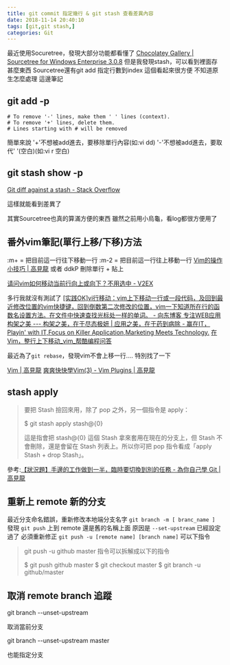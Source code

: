 ```yaml
---
title: git commit 指定幾行 & git stash 查看差異內容
date: 2018-11-14 20:40:10
tags: [git,git stash,]
categories: Git
---
```


最近使用Socuretree，發現大部分功能都看懂了
[Chocolatey Gallery | Sourcetree for Windows Enterprise 3.0.8](https://chocolatey.org/packages/SourceTree)
但是我發現stash，可以看到裡面存甚麼東西
Sourcetree還有git add 指定行數到index
這個看起來很方便
不知道原生怎麼處理
這邊筆記

<!--more-->

## git add -p

```
# To remove '-' lines, make them ' ' lines (context).
# To remove '+' lines, delete them.
# Lines starting with # will be removed
```
簡單來說
'+'不想被add進去，要移除單行內容(如:vi dd)
'-'不想被add進去，要取代' '(空白)(如:vi r 空白)

## git stash show -p
[Git diff against a stash - Stack Overflow](https://stackoverflow.com/questions/7677736/git-diff-against-a-stash)

這樣就能看到差異了

其實Sourcetree也真的算滿方便的東西
雖然之前用小烏龜，看log都很方便用了



## 番外vim筆記(單行上移/下移)方法

:m+ = 把目前這一行往下移動一行
:m-2 = 把目前這一行往上移動一行
[Vim的操作小技巧 | 高見龍](https://kaochenlong.com/2011/12/28/vim-tips/)
或者
ddkP  刪除單行 + 貼上  

[请问vim如何移动当前行向上或向下？不用选中 - V2EX](https://www.v2ex.com/t/49043)

多行我就沒有測試了
[[实践OK]vi行移动：vim上下移动一行或一段代码，及回到最近修改位置的vim快捷键，回到倒数第二次修改的位置，vim一下知道所在行的函数名设置方法。在文件中快速查找光标处一样的单词。 - 向东博客 专注WEB应用 构架之美 --- 构架之美，在于尽态极妍 | 应用之美，在于药到病除 - 赢在IT，Playin' with IT,Focus on Killer Application,Marketing Meets Technology.](https://jackxiang.com/post/5113/)
[在Vim，整行上下移动_vim_帮酷编程问答](http://hant.ask.helplib.com/vim/post_199787)

最近為了`git rebase`，發現vim不會上移一行....
特別找了一下

[Vim | 高見龍](https://kaochenlong.com/2011/12/26/vim/)
[爽爽快快學Vim(3) - Vim Plugins | 高見龍](https://kaochenlong.com/2012/06/01/screencast-3-vim-plugins/)

## stash apply 

> 要把 Stash 撿回來用，除了 pop 之外，另一個指令是 apply：
> 
> $ git stash apply stash@{0}
> 
> 這是指會把 stash@{0} 這個 Stash 拿來套用在現在的分支上，但 Stash 不會刪除，還是會留在 Stash 列表上。所以你可把 pop 指令看成「apply Stash + drop Stash」。

參考:[【狀況題】手邊的工作做到一半，臨時要切換到別的任務 - 為你自己學 Git | 高見龍](https://gitbook.tw/chapters/faq/stash.html)

## 重新上 remote 新的分支

最近分支命名錯誤，重新修改本地端分支名字
`git branch -m [ branc_name ] `
發現 `git push` 上到 remote 還是舊的名稱上面
原因是 `--set-upstream` 已經設定過了
必須重新修正
`git push -u [remote name] [branch name]`
可以下指令


> git push -u github master 指令可以拆解成以下的指令
> 
> $ git push github master
> $ git checkout master
> $ git branch -u github/master


## 取消 remote branch 追蹤

git branch --unset-upstream

取消當前分支

git branch --unset-upstream master  

也能指定分支